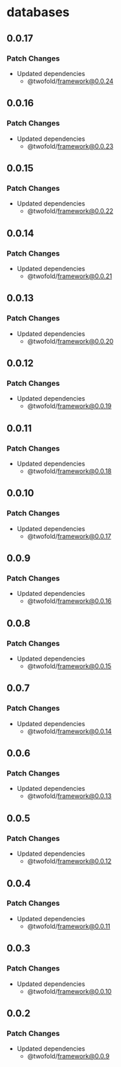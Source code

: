 # databases

## 0.0.17

### Patch Changes

- Updated dependencies
  - @twofold/framework@0.0.24

## 0.0.16

### Patch Changes

- Updated dependencies
  - @twofold/framework@0.0.23

## 0.0.15

### Patch Changes

- Updated dependencies
  - @twofold/framework@0.0.22

## 0.0.14

### Patch Changes

- Updated dependencies
  - @twofold/framework@0.0.21

## 0.0.13

### Patch Changes

- Updated dependencies
  - @twofold/framework@0.0.20

## 0.0.12

### Patch Changes

- Updated dependencies
  - @twofold/framework@0.0.19

## 0.0.11

### Patch Changes

- Updated dependencies
  - @twofold/framework@0.0.18

## 0.0.10

### Patch Changes

- Updated dependencies
  - @twofold/framework@0.0.17

## 0.0.9

### Patch Changes

- Updated dependencies
  - @twofold/framework@0.0.16

## 0.0.8

### Patch Changes

- Updated dependencies
  - @twofold/framework@0.0.15

## 0.0.7

### Patch Changes

- Updated dependencies
  - @twofold/framework@0.0.14

## 0.0.6

### Patch Changes

- Updated dependencies
  - @twofold/framework@0.0.13

## 0.0.5

### Patch Changes

- Updated dependencies
  - @twofold/framework@0.0.12

## 0.0.4

### Patch Changes

- Updated dependencies
  - @twofold/framework@0.0.11

## 0.0.3

### Patch Changes

- Updated dependencies
  - @twofold/framework@0.0.10

## 0.0.2

### Patch Changes

- Updated dependencies
  - @twofold/framework@0.0.9
